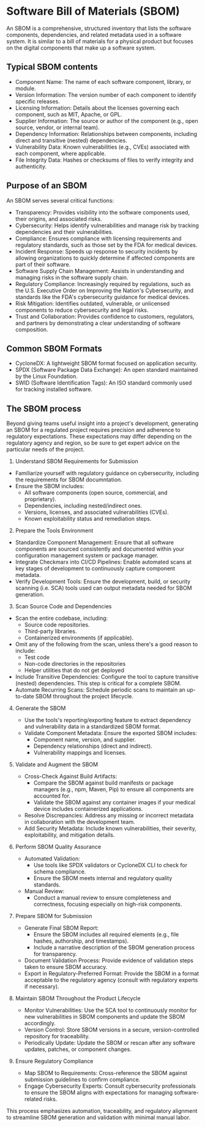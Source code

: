 # Software Bill of Materials (SBOM)

An SBOM is a comprehensive, structured inventory that lists the software components, dependencies, and related metadata used in a software system. It is similar to a bill of materials for a physical product but focuses on the digital components that make up a software system.

## Typical SBOM contents

* Component Name: The name of each software component, library, or module.
* Version Information: The version number of each component to identify specific releases.
* Licensing Information: Details about the licenses governing each component, such as MIT, Apache, or GPL.
* Supplier Information: The source or author of the component (e.g., open source, vendor, or internal team).
* Dependency Information: Relationships between components, including direct and transitive (nested) dependencies.
* Vulnerability Data: Known vulnerabilities (e.g., CVEs) associated with each component, where applicable.
* File Integrity Data: Hashes or checksums of files to verify integrity and authenticity.

## Purpose of an SBOM

An SBOM serves several critical functions:

* Transparency: Provides visibility into the software components used, their origins, and associated risks.
* Cybersecurity: Helps identify vulnerabilities and manage risk by tracking dependencies and their vulnerabilities.
* Compliance: Ensures compliance with licensing requirements and regulatory standards, such as those set by the FDA for medical devices.
* Incident Response: Speeds up response to security incidents by allowing organizations to quickly determine if affected components are part of their software.
* Software Supply Chain Management: Assists in understanding and managing risks in the software supply chain.
* Regulatory Compliance: Increasingly required by regulations, such as the U.S. Executive Order on Improving the Nation's Cybersecurity, and standards like the FDA's cybersecurity guidance for medical devices.
* Risk Mitigation: Identifies outdated, vulnerable, or unlicensed components to reduce cybersecurity and legal risks.
* Trust and Collaboration: Provides confidence to customers, regulators, and partners by demonstrating a clear understanding of software composition.

## Common SBOM Formats

* CycloneDX: A lightweight SBOM format focused on application security.
* SPDX (Software Package Data Exchange): An open standard maintained by the Linux Foundation.
* SWID (Software Identification Tags): An ISO standard commonly used for tracking installed software.


## The SBOM process

Beyond giving teams useful insight into a project's development, generating an SBOM for a regulated project requires precision and adherence to regulatory expectations. These expectations may differ depending on the regulatory agency and region, so be sure to get expert advice on the particular needs of the project.


1. Understand SBOM Requirements for Submission

  * Familiarize yourself with regulatory guidance on cybersecurity, including the requirements for SBOM documntation.
  * Ensure the SBOM includes:
      * All software components (open source, commercial, and proprietary).
      * Dependencies, including nested/indirect ones.
      * Versions, licenses, and associated vulnerabilities (CVEs).
      * Known exploitability status and remediation steps.

2. Prepare the Tools Environment

  * Standardize Component Management: Ensure that all software components are sourced consistently and documented within your configuration management system or package manager.
  * Integrate Checkmarx into CI/CD Pipelines: Enable automated scans at key stages of development to continuously capture component metadata.
  * Verify Development Tools: Ensure the development, build, or security scanning (i.e. SCA) tools used can output metadata needed for SBOM generation.

3. Scan Source Code and Dependencies

  * Scan the entire codebase, including:
       * Source code repositories.
       * Third-party libraries.
       * Containerized environments (if applicable).
   * Omit any of the following from the scan, unless there's a good reason to include:
       * Test code
       * Non-code directories in the repositories
       * Helper utilities that do not get deployed
   * Include Transitive Dependencies: Configure the tool to capture transitive (nested) dependencies. This step is critical for a complete SBOM.
   * Automate Recurring Scans: Schedule periodic scans to maintain an up-to-date SBOM throughout the project lifecycle.

4. Generate the SBOM

   * Use the tools's reporting/exporting feature to extract dependency and vulnerability data in a standardized SBOM format.
   * Validate Component Metadata: Ensure the exported SBOM includes:
       * Component name, version, and supplier.
       * Dependency relationships (direct and indirect).
       * Vulnerability mappings and licenses.

5. Validate and Augment the SBOM

   * Cross-Check Against Build Artifacts:
       * Compare the SBOM against build manifests or package managers (e.g., npm, Maven, Pip) to ensure all components are accounted for.
       * Validate the SBOM against any container images if your medical device includes containerized applications.
   * Resolve Discrepancies: Address any missing or incorrect metadata in collaboration with the development team.
   * Add Security Metadata: Include known vulnerabilities, their severity, exploitability, and mitigation details.

6. Perform SBOM Quality Assurance

   * Automated Validation:
       * Use tools like SPDX validators or CycloneDX CLI to check for schema compliance.
       * Ensure the SBOM meets internal and regulatory quality standards.
    * Manual Review:
       * Conduct a manual review to ensure completeness and correctness, focusing especially on high-risk components.

7. Prepare SBOM for Submission

    * Generate Final SBOM Report:
       * Ensure the SBOM includes all required elements (e.g., file hashes, authorship, and timestamps).
       * Include a narrative description of the SBOM generation process for transparency.
     * Document Validation Process: Provide evidence of validation steps taken to ensure SBOM accuracy.
     * Export in Regulatory-Preferred Format: Provide the SBOM in a format acceptable to the regulatory agency (consult with regulatory experts if necessary).

8. Maintain SBOM Throughout the Product Lifecycle

   * Monitor Vulnerabilities: Use the SCA tool to continuously monitor for new vulnerabilities in SBOM components and update the SBOM accordingly.
   * Version Control: Store SBOM versions in a secure, version-controlled repository for traceability.
   * Periodically Update: Update the SBOM or rescan after any software updates, patches, or component changes.

9. Ensure Regulatory Compliance

   * Map SBOM to Requirements: Cross-reference the SBOM against submission guidelines to confirm compliance.
   * Engage Cybersecurity Experts: Consult cybersecurity professionals to ensure the SBOM aligns with expectations for managing software-related risks.

This process emphasizes automation, traceability, and regulatory alignment to streamline SBOM generation and validation with minimal manual labor.
   

